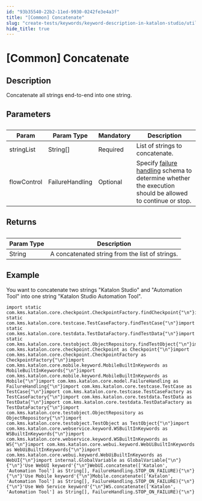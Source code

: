 ```yaml
---
id: "93b35540-22b2-11ed-9930-0242fe3e4a3f"
title: "[Common] Concatenate"
slug: "create-tests/keywords/keyword-description-in-katalon-studio/utilities-keywords/common-concatenate"
hide_title: true
---
```


# <a id="id_0" class="anchor_top_offset"/><a id="ariaid-title1" class="anchor_top_offset"/>[Common] Concatenate


## <a id="id_0__id_1" class="anchor_top_offset"/>Description  

              
<p xmlns="http://www.w3.org/1999/xhtml" className="p">Concatenate all strings end-to-end into one string.</p> 
      

## <a id="id_0__id_2" class="anchor_top_offset"/>Parameters  

              
<table xmlns="http://www.w3.org/1999/xhtml" className="table anchor_top_offset" id="id_0__f9f9c8f1-65e5-40c7-816d-0d10547a4381"><caption /><thead className="thead"><tr className><th className="entry anchor_top_offset" id="id_0__f9f9c8f1-65e5-40c7-816d-0d10547a4381__entry__1">Param</th><th className="entry anchor_top_offset" id="id_0__f9f9c8f1-65e5-40c7-816d-0d10547a4381__entry__2">Param Type</th><th className="entry anchor_top_offset" id="id_0__f9f9c8f1-65e5-40c7-816d-0d10547a4381__entry__3">Mandatory</th><th className="entry anchor_top_offset" id="id_0__f9f9c8f1-65e5-40c7-816d-0d10547a4381__entry__4">Description</th></tr></thead><tbody className="tbody"><tr className><td className="entry" headers="id_0__f9f9c8f1-65e5-40c7-816d-0d10547a4381__entry__1 id_0__f9f9c8f1-65e5-40c7-816d-0d10547a4381__entry__2 id_0__f9f9c8f1-65e5-40c7-816d-0d10547a4381__entry__3 id_0__f9f9c8f1-65e5-40c7-816d-0d10547a4381__entry__4 ">stringList</td><td className="entry" headers="id_0__f9f9c8f1-65e5-40c7-816d-0d10547a4381__entry__1 id_0__f9f9c8f1-65e5-40c7-816d-0d10547a4381__entry__2 id_0__f9f9c8f1-65e5-40c7-816d-0d10547a4381__entry__3 id_0__f9f9c8f1-65e5-40c7-816d-0d10547a4381__entry__4 ">String[]</td><td className="entry" headers="id_0__f9f9c8f1-65e5-40c7-816d-0d10547a4381__entry__1 id_0__f9f9c8f1-65e5-40c7-816d-0d10547a4381__entry__2 id_0__f9f9c8f1-65e5-40c7-816d-0d10547a4381__entry__3 id_0__f9f9c8f1-65e5-40c7-816d-0d10547a4381__entry__4 ">Required</td><td className="entry" headers="id_0__f9f9c8f1-65e5-40c7-816d-0d10547a4381__entry__1 id_0__f9f9c8f1-65e5-40c7-816d-0d10547a4381__entry__2 id_0__f9f9c8f1-65e5-40c7-816d-0d10547a4381__entry__3 id_0__f9f9c8f1-65e5-40c7-816d-0d10547a4381__entry__4 ">List of strings to concatenate.</td></tr><tr className><td className="entry" headers="id_0__f9f9c8f1-65e5-40c7-816d-0d10547a4381__entry__1 id_0__f9f9c8f1-65e5-40c7-816d-0d10547a4381__entry__2 id_0__f9f9c8f1-65e5-40c7-816d-0d10547a4381__entry__3 id_0__f9f9c8f1-65e5-40c7-816d-0d10547a4381__entry__4 ">flowControl</td><td className="entry" headers="id_0__f9f9c8f1-65e5-40c7-816d-0d10547a4381__entry__1 id_0__f9f9c8f1-65e5-40c7-816d-0d10547a4381__entry__2 id_0__f9f9c8f1-65e5-40c7-816d-0d10547a4381__entry__3 id_0__f9f9c8f1-65e5-40c7-816d-0d10547a4381__entry__4 ">FailureHandling</td><td className="entry" headers="id_0__f9f9c8f1-65e5-40c7-816d-0d10547a4381__entry__1 id_0__f9f9c8f1-65e5-40c7-816d-0d10547a4381__entry__2 id_0__f9f9c8f1-65e5-40c7-816d-0d10547a4381__entry__3 id_0__f9f9c8f1-65e5-40c7-816d-0d10547a4381__entry__4 ">Optional</td><td className="entry" headers="id_0__f9f9c8f1-65e5-40c7-816d-0d10547a4381__entry__1 id_0__f9f9c8f1-65e5-40c7-816d-0d10547a4381__entry__2 id_0__f9f9c8f1-65e5-40c7-816d-0d10547a4381__entry__3 id_0__f9f9c8f1-65e5-40c7-816d-0d10547a4381__entry__4 ">Specify <a className="xref" href="/maintain/configure-failure-handling-settings-in-katalon-studio">failure handling</a> schema to         determine whether the execution should be allowed to continue or         stop.</td></tr></tbody></table> 
      

## <a id="id_0__id_3" class="anchor_top_offset"/>Returns  

              
<table xmlns="http://www.w3.org/1999/xhtml" className="table anchor_top_offset" id="id_0__bc3cf1de-9640-401e-af05-1827f054beb4"><caption /><thead className="thead"><tr className><th className="entry anchor_top_offset" id="id_0__bc3cf1de-9640-401e-af05-1827f054beb4__entry__1">Param Type</th><th className="entry anchor_top_offset" id="id_0__bc3cf1de-9640-401e-af05-1827f054beb4__entry__2">Description</th></tr></thead><tbody className="tbody"><tr className><td className="entry" headers="id_0__bc3cf1de-9640-401e-af05-1827f054beb4__entry__1 id_0__bc3cf1de-9640-401e-af05-1827f054beb4__entry__2 ">String</td><td className="entry" headers="id_0__bc3cf1de-9640-401e-af05-1827f054beb4__entry__1 id_0__bc3cf1de-9640-401e-af05-1827f054beb4__entry__2 ">A concatenated string from the list of strings.</td></tr></tbody></table> 
      

## <a id="id_0__id_4" class="anchor_top_offset"/>Example  

              
<p xmlns="http://www.w3.org/1999/xhtml" className="p">You want to concatenate two strings "Katalon Studio" and   "Automation Tool" into one string "Katalon Studio Automation   Tool".</p> 
              
<pre xmlns="http://www.w3.org/1999/xhtml" className="pre codeblock"><code>import static com.kms.katalon.core.checkpoint.CheckpointFactory.findCheckpoint{"\n"}import static com.kms.katalon.core.testcase.TestCaseFactory.findTestCase{"\n"}import static com.kms.katalon.core.testdata.TestDataFactory.findTestData{"\n"}import static com.kms.katalon.core.testobject.ObjectRepository.findTestObject{"\n"}import com.kms.katalon.core.checkpoint.Checkpoint as Checkpoint{"\n"}import com.kms.katalon.core.checkpoint.CheckpointFactory as CheckpointFactory{"\n"}import com.kms.katalon.core.mobile.keyword.MobileBuiltInKeywords as MobileBuiltInKeywords{"\n"}import com.kms.katalon.core.mobile.keyword.MobileBuiltInKeywords as Mobile{"\n"}import com.kms.katalon.core.model.FailureHandling as FailureHandling{"\n"}import com.kms.katalon.core.testcase.TestCase as TestCase{"\n"}import com.kms.katalon.core.testcase.TestCaseFactory as TestCaseFactory{"\n"}import com.kms.katalon.core.testdata.TestData as TestData{"\n"}import com.kms.katalon.core.testdata.TestDataFactory as TestDataFactory{"\n"}import com.kms.katalon.core.testobject.ObjectRepository as ObjectRepository{"\n"}import com.kms.katalon.core.testobject.TestObject as TestObject{"\n"}import com.kms.katalon.core.webservice.keyword.WSBuiltInKeywords as WSBuiltInKeywords{"\n"}import com.kms.katalon.core.webservice.keyword.WSBuiltInKeywords as WS{"\n"}import com.kms.katalon.core.webui.keyword.WebUiBuiltInKeywords as WebUiBuiltInKeywords{"\n"}import com.kms.katalon.core.webui.keyword.WebUiBuiltInKeywords as WebUI{"\n"}import internal.GlobalVariable as GlobalVariable{"\n"}{"\n"}'Use WebUI keyword'{"\n"}WebUI.concatenate(['Katalon', 'Automation Tool'] as String[], FailureHandling.STOP_ON_FAILURE){"\n"}{"\n"}'Use Mobile keyword'{"\n"}Mobile.concatenate(['Katalon', 'Automation Tool'] as String[], FailureHandling.STOP_ON_FAILURE){"\n"}{"\n"}'Use Web Service keyword'{"\n"}WS.concatenate(['Katalon', 'Automation Tool'] as String[], FailureHandling.STOP_ON_FAILURE){"\n"}</code></pre> 
            
